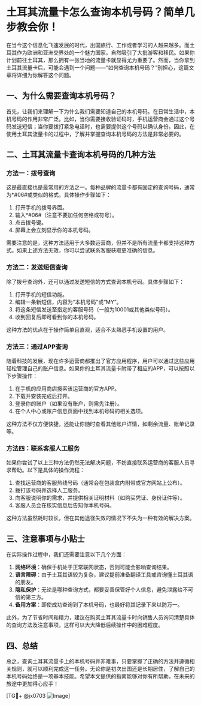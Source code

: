 # 土耳其流量卡怎么查询本机号码？简单几步教会你！

在当今这个信息化飞速发展的时代，出国旅行、工作或者学习的人越来越多。而土耳其作为欧洲和亚洲交界处的一个魅力国家，自然吸引了大批游客和移民。如果你计划前往土耳其，那么拥有一张当地的流量卡就显得尤为重要了。然而，当你拿到土耳其流量卡后，可能会遇到一个问题——“如何查询本机号码？”别担心，这篇文章将详细为你解答这个问题。

## 一、为什么需要查询本机号码？

首先，让我们来理解一下为什么我们需要知道自己的本机号码。在日常生活中，本机号码的作用非常广泛。比如，当你需要接收验证码时，手机运营商会通过这个号码发送短信；当你要拨打紧急电话时，也需要提供这个号码以确认身份。因此，在使用土耳其流量卡的过程中，了解并掌握查询本机号码的方法是非常必要的。

## 二、土耳其流量卡查询本机号码的几种方法

### 方法一：拨号查询

这是最直接也是最常用的方法之一。每种品牌的流量卡都有固定的查询号码，通常为*#06#或类似的格式。具体操作步骤如下：

1. 打开手机的拨号界面。
2. 输入*#06#（注意不要加任何空格或符号）。
3. 点击拨号键。
4. 屏幕上会立刻显示你的本机号码。

需要注意的是，这种方法适用于大多数运营商，但并不是所有流量卡都支持这种方式。如果上述方法无效，你可以尝试联系客服获取更准确的信息。

### 方法二：发送短信查询

除了拨号查询外，还可以通过发送短信的方式查询本机号码。具体步骤如下：

1. 打开手机的短信功能。
2. 编辑一条新短信，内容为“本机号码”或“MY”。
3. 将这条短信发送至指定的客服号码（一般为10001或其他类似号码）。
4. 收到回复后即可看到你的本机号码。

这种方法的优点在于操作简单且直观，适合不太熟悉手机设置的用户。

### 方法三：通过APP查询

随着科技的发展，现在许多运营商都推出了官方应用程序，用户可以通过这些应用轻松管理自己的账户信息。如果你的土耳其流量卡附带了相应的APP，可以按照以下步骤操作：

1. 在手机的应用商店搜索该运营商的官方APP。
2. 下载并安装完成后打开。
3. 登录你的账户（如果没有账户，则需先注册）。
4. 在个人中心或账户信息页面中找到本机号码的相关选项。

这种方法不仅方便快捷，还能让你随时查看其他账户详情，如剩余流量、账单记录等。

### 方法四：联系客服人工服务

如果你尝试了以上三种方法仍然无法解决问题，不妨直接联系运营商的客服人员寻求帮助。以下是具体的操作流程：

1. 查找运营商的客服热线号码（通常会在包装盒内附带或官方网站上公布）。
2. 拨打该号码并选择人工服务。
3. 向客服说明你的需求，并提供相关证明材料（如购买凭证、身份证件等）。
4. 客服人员会在核实信息后告知你本机号码。

这种方法虽然耗时较长，但在其他途径失效的情况下不失为一种有效的解决方案。

## 三、注意事项与小贴士

在实际操作过程中，我们还需要注意以下几个方面：

1. **网络环境**：确保手机处于正常联网状态，否则可能会影响查询结果。
2. **语言障碍**：由于土耳其语较为复杂，建议提前准备翻译工具或咨询懂土耳其语的朋友。
3. **隐私保护**：无论是哪种查询方式，都要妥善保管好个人信息，避免泄露给不可信的第三方。
4. **备用方案**：即使成功查询到了本机号码，也最好将其记录下来以防万一。

此外，为了节省时间和精力，建议在购买土耳其流量卡时向销售人员询问清楚具体的查询方法及注意事项，这样可以大大降低后续操作中的困难程度。

## 四、总结

总之，查询土耳其流量卡上的本机号码并非难事，只要掌握了正确的方法并遵循相关规则，就可以顺利完成这一任务。无论你是初次出国还是长期居住，了解自己的本机号码始终是一项基本技能。希望本文提供的指南能够对你有所帮助，在未来的旅途中更加得心应手！

[TG💪+ @jx0703 ![Image](https://github.com/user-attachments/assets/dbca1d08-cadb-493c-b0ec-ad6f7a83f270)]
